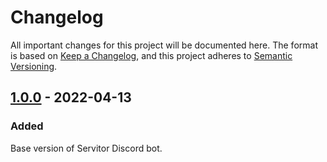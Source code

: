 # Changelog 
All important changes for this project will be documented here.
The format is based on [Keep a Changelog](https://keepachangelog.com/en/1.0.0/),
and this project adheres to [Semantic Versioning](https://semver.org/spec/v2.0.0.html).

## [1.0.0] - 2022-04-13

### Added

Base version of Servitor Discord bot.

[1.0.0]: https://github.com/sea-auca/servitor/releases/tag/1.0.0